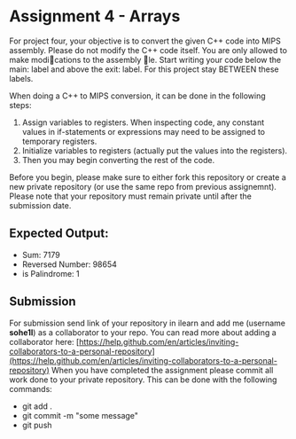 # Assignment 4 - Arrays
For project four, your objective is to convert the given C++ code into MIPS assembly.
Please do not modify the C++ code itself. You are only allowed to make modications to
the assembly le. Start writing your code below the main: label and above the exit: label.
For this project stay BETWEEN these labels.

When doing a C++ to MIPS conversion, it can be done in the following steps:

1. Assign variables to registers. When inspecting code, any constant values in if-statements or expressions may need to be assigned to temporary registers.
2. Initialize variables to registers (actually put the values into the registers).
3. Then you may begin converting the rest of the code.

Before you begin, please make sure to either fork this repository or create a new private repository (or use the same repo from previous assignemnt). Please note that your repository must remain private until after the submission date.

## Expected Output:
* Sum: 7179
* Reversed Number: 98654
* is Palindrome: 1

## Submission
For submission send link of your repository in ilearn and add me (username **sohe1l**) as a collaborator to your repo. You can read more about adding a collaborator here: [https://help.github.com/en/articles/inviting-collaborators-to-a-personal-repository](https://help.github.com/en/articles/inviting-collaborators-to-a-personal-repository)
When you have completed the assignment please commit all work done to your private repository. This can be done with the following commands:

* git add .
* git commit -m "some message"
* git push